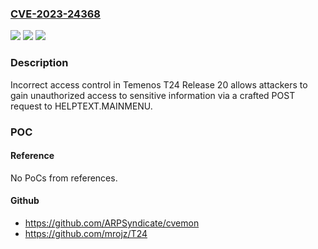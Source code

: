 ### [CVE-2023-24368](https://cve.mitre.org/cgi-bin/cvename.cgi?name=CVE-2023-24368)
![](https://img.shields.io/static/v1?label=Product&message=n%2Fa&color=blue)
![](https://img.shields.io/static/v1?label=Version&message=n%2Fa&color=blue)
![](https://img.shields.io/static/v1?label=Vulnerability&message=n%2Fa&color=brighgreen)

### Description

Incorrect access control in Temenos T24 Release 20 allows attackers to gain unauthorized access to sensitive information via a crafted POST request to HELPTEXT.MAINMENU.

### POC

#### Reference
No PoCs from references.

#### Github
- https://github.com/ARPSyndicate/cvemon
- https://github.com/mrojz/T24

